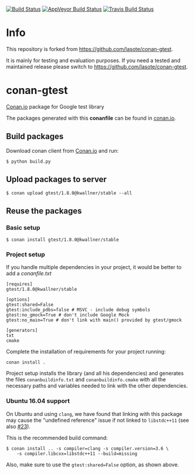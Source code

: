 [![Build Status](https://travis-ci.org/kwallner/conan-gtest.svg)](https://travis-ci.org/kwallner/conan-gtest)
[![AppVeyor Build Status](https://ci.appveyor.com/api/projects/status/github/kwallner/conan-gtest?svg=true&branch=release/1.8.0)](https://ci.appveyor.com/project/kwallner/conan-gtest) 
[![Travis Build Status](https://api.travis-ci.org/kwallner/conan-boost.svg?branch=release/1.8.0)](https://travis-ci.org/kwallner/conan-boost)

# Info

This repository is forked from https://github.com/lasote/conan-gtest. 

It is mainly for testing and evaluation purposes. If you need a tested and maintained release please switch to https://github.com/lasote/conan-gtest. 

# conan-gtest

[Conan.io](https://conan.io) package for Google test library

The packages generated with this **conanfile** can be found in [conan.io](https://conan.io/source/gtest/1.8.0/kwallner/stable).

## Build packages

Download conan client from [Conan.io](https://conan.io) and run:

    $ python build.py

## Upload packages to server

    $ conan upload gtest/1.8.0@kwallner/stable --all

## Reuse the packages

### Basic setup

    $ conan install gtest/1.8.0@kwallner/stable

### Project setup

If you handle multiple dependencies in your project, it would be better to add a *conanfile.txt*

    [requires]
    gtest/1.8.0@kwallner/stable

    [options]
    gtest:shared=False
    gtest:include_pdbs=false # MSVC - include debug symbols
    gtest:no_gmock=True # don't include Google Mock
    gtest:no_main=True # don't link with main() provided by gtest/gmock

    [generators]
    txt
    cmake

Complete the installation of requirements for your project running:</small></span>

    conan install .

Project setup installs the library (and all his dependencies) and generates the files `conanbuildinfo.txt` and `conanbuildinfo.cmake` with all the necessary paths and variables
needed to link with the other dependencies.

### Ubuntu 16.04 support

On Ubuntu and using `clang`, we have found that linking with this package may cause
the "undefined reference" issue if not linked to `libstdc++11` (see also
[#23](https://github.com/lasote/conan-gtest/issues/23)).

This is the recommended build command:

    $ conan install .. -s compiler=clang -s compiler.version=3.6 \
        -s compiler.libcxx=libstdc++11 --build=missing

Also, make sure to use the `gtest:shared=False` option, as shown above.
